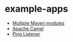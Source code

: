 # example-apps

- [Multiple Maven modules](/multiple-maven-modules)
- [Apache Camel](/apache-camel)
- [Ping Listener](/ping-listener)
